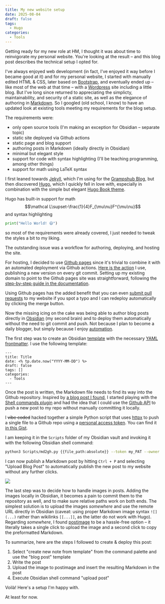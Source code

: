 ```yaml
---
title: My new website setup
date: 2025-08-04
draft: false
tags:
  - Hugo
categories:
  - Tools
---
```

Getting ready for my new role at HM, I thought it was about time to reinvigorate my personal website. You're looking at the result – and this blog post describes the technical setup I opted for.

I've always enjoyed web development (in fact, I've enjoyed it way before I became good at it) and for my personal website, I started with manually edited HTML & CSS, later based on [Bootstrap](https://getbootstrap.com/), and eventually ended up – like most of the web at that time – with a [Wordpress](https://wordpress.org/) site including a little blog. But I've long since returned to appreciating the simplicty, maintainability, and security of a static site, as well as the elegance of authoring in [Markdown](https://www.markdownguide.org/). So I googled (old school, I know) to have an updated look at existing tools meeting my requirements for the blog setup.

The requirements were:

- only open source tools (I'm making an exception for Obsidian – separate topic)
- static site deployed via Github actions
- static page and blog support
- authoring posts in Markdown (ideally directly in Obsidian)
- minimal but elegant style
- support for code with syntax highlighting (I'll be teaching programming, among other things)
- support for math using LaTeX syntax

I first leaned towards [Jekyll](https://jekyllrb.com/), which I'm using for the [Grampshub Blog](https://www.grampshub.com/blog/), but then discovered [Hugo](https://gohugo.io/), which I quickly fell in love with, especially in combination with the simple but elegant [Hugo Book theme](https://hugo-book-demo.netlify.app/).

Hugo has built-in support for math
$$\mathcal L\supset-\frac{1}{4}F_{\mu\nu}F^{\mu\nu}$$ and syntax highlighting

```python
print("Hello World! 😄")
```

so most of the requirements were already covered, I just needed to tweak the styles a bit to my liking.

The outstanding issue was a workflow for authoring, deploying, and hosting the site.

For hosting, I decided to use [Github pages](https://pages.github.com/) since it's trivial to combine it with an automated deployment via Github actions. [Here is the action](https://github.com/DavidMStraub/davidmstraub.github.io/blob/main/.github/workflows/hugo.yml) I use, publishing a new version on every git commit. Setting up my existing domain to point to the Github pages site was straightforward, following the [step-by-step guide in the documentation](https://docs.github.com/en/pages/configuring-a-custom-domain-for-your-github-pages-site).

Using Github pages has the added benefit that you can even [submit pull requests](https://github.com/DavidMStraub/davidmstraub.github.io/pulls) to my website if you spot a typo and I can redeploy automatically by clicking the merge button.

Now the missing icing on the cake was being able to author blog posts directly in [Obsidian](https://obsidian.md/) (my second brain) and to deploy them automatically without the need to git commit and push. Not because I plan to become a daily blogger, but simply because I enjoy [automation](https://xkcd.com/1319/).

The first step was to create an Obsidian [template](https://silentvoid13.github.io/Templater/) with the necessary [YAML frontmatter](https://gohugo.io/content-management/front-matter/). I use the following template:

```
---
title: Title
date: <% tp.date.now("YYYY-MM-DD") %>
draft: false
tags: []
categories:
  - Tools
---
```
Once the post is written, the Markdown file needs to find its way into the Github repository. Inspired by [a blog post I found](https://4rkal.com/posts/obsidianhugo/), I started playing with the [Shell commands plugin](https://publish.obsidian.md/shellcommands/Index) and had the idea that I could use the [Github API](https://docs.github.com/en/rest) to push a new post to my repo without manually committing it locally.

I ~~vibe coded~~ hacked together a simple Python script that uses [httpx](https://www.python-httpx.org/) to push a single file to a Github repo using a [personal access token](https://docs.github.com/en/authentication/keeping-your-account-and-data-secure/managing-your-personal-access-tokens). You can find it [in this Gist](https://gist.github.com/DavidMStraub/9ea640f84c84e27546020147edd08ba5).

I am keeping it in the `Scripts` folder of my Obsidian vault and invoking it with the following Obsidian shell command:

```bash
python3 Scripts/md2gh.py {{file_path:absolute}} --token my_PAT --owner MyUserName --repo my-repo-name --folder content/posts
```

I can now publish a Markdown post by hitting `Ctrl + P` and selecting "Upload Blog Post" to automatically publish the new post to my website without any further clicks.

![](https://i.postimg.cc/9XDyFCMG/Screenshot-20250801-210429.png)

The last step was to decide how to handle images in posts. Adding the images locally in Obsidian, it becomes a pain to commit them to the repository as well, and to make sure relative paths work on both ends. The simplest solution is to upload the images *somewhere* and use the remote URL directly in Obsidian (caveat: using proper Markdown image syntax `![](...)` rather than wikilinks `[[...]]`, as the latter do not work with Hugo). Regarding *somewhere*, I found [postimage](https://postimages.org/) to be a hassle-free option – it literally takes a single click to upload the image and a second click to copy the preformatted Markdown.

To summarize, here are the steps I followed to create & deploy this post:

1. Select "create new note from template" from the command palette and use the "blog post" template
2. Write the post
3. Upload the image to postimage and insert the resulting Markdown in the post
4. Execute Obsidian shell command "upload post"

Voilà! Here's a setup I'm happy with.

At least for now.